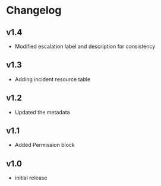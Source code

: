 # Changelog

## v1.4

- Modified escalation label and description for consistency

## v1.3

- Adding incident resource table

## v1.2

- Updated the metadata

## v1.1

- Added Permission block

## v1.0

- initial release
